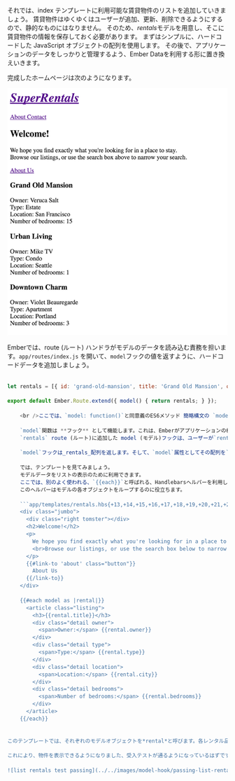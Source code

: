 それでは、index テンプレートに利用可能な賃貸物件のリストを追加していきましょう。 賃貸物件はゆくゆくはユーザーが追加、更新、削除できるようにするので、静的なものにはなりません。 そのため、*rentals*モデルを用意し、そこに賃貸物件の情報を保存しておく必要があります。 まずはシンプルに、ハードコードした JavaScript オブジェクトの配列を使用します。 その後で、アプリケーションのデータをしっかりと管理するよう、Ember Dataを利用する形に置き換えいきます。

完成したホームページは次のようになります。

![スーパー レンタルのレンタル リストとホームページ](../../images/models/super-rentals-index-with-list.png)

Emberでは、route (ルート) ハンドラがモデルのデータを読み込む責務を担います。`app/routes/index.js` を開いて、`model`フックの値を返すように、ハードコードデータを追加しましょう。

```app/routes/rentals.js import Ember from 'ember';

let rentals = [{ id: 'grand-old-mansion', title: 'Grand Old Mansion', owner: 'Veruca Salt', city: 'San Francisco', type: 'Estate', bedrooms: 15, image: 'https://upload.wikimedia.org/wikipedia/commons/c/cb/Crane_estate_(5).jpg' }, { id: 'urban-living', title: 'Urban Living', owner: 'Mike TV', city: 'Seattle', type: 'Condo', bedrooms: 1, image: 'https://upload.wikimedia.org/wikipedia/commons/0/0e/Alfonso_13_Highrise_Tegucigalpa.jpg' }, { id: 'downtown-charm', title: 'Downtown Charm', owner: 'Violet Beauregarde', city: 'Portland', type: 'Apartment', bedrooms: 3, image: 'https://upload.wikimedia.org/wikipedia/commons/f/f7/Wheeldon_Apartment_Building_-_Portland_Oregon.jpg' }];

export default Ember.Route.extend({ model() { return rentals; } });

    <br />ここでは、`model: function()`と同意義のES6メソッド 簡略構文の `model()`で書いています。
    
    `model`関数は **フック** として機能します。これは、Emberがアプリケーションの様々な場面でそれを呼び出すことを意味しています。
    `rentals` route (ルート)に追加した model (モデル)フックは、ユーザーが`rentals` route (ルート)に入った時に呼び出されます。
    
    `model`フックは_rentals_配列を返します。そして、`model`属性としてその配列を`rentals`テンプレートに渡します。
    
    では、テンプレートを見てみましょう。　　
    モデルデータをリストの表示のために利用できます。
    ここでは、別のよく使われる、`{{each}}`と呼ばれる、Handlebarsヘルパーを利用します。
    このヘルパーはモデルの各オブジェクトをループするのに役立ちます。
    
    ```app/templates/rentals.hbs{+13,+14,+15,+16,+17,+18,+19,+20,+21,+22,+23,+24,+25,+26,+27,+28,+29}
    <div class="jumbo">
      <div class="right tomster"></div>
      <h2>Welcome!</h2>
      <p>
        We hope you find exactly what you're looking for in a place to stay.
        <br>Browse our listings, or use the search box below to narrow your search.
      </p>
      {{#link-to 'about' class="button"}}
        About Us
      {{/link-to}}
    </div>
    
    {{#each model as |rental|}}
      <article class="listing">
        <h3>{{rental.title}}</h3>
        <div class="detail owner">
          <span>Owner:</span> {{rental.owner}}
        </div>
        <div class="detail type">
          <span>Type:</span> {{rental.type}}
        </div>
        <div class="detail location">
          <span>Location:</span> {{rental.city}}
        </div>
        <div class="detail bedrooms">
          <span>Number of bedrooms:</span> {{rental.bedrooms}}
        </div>
      </article>
    {{/each}}
    

このテンプレートでは、それぞれのモデルオブジェクトを*rental*と呼びます。各レンタル品のプロパティについての情報を一覧として作成します。

これにより、物件を表示できるようになりました、受入テストが通るようになっているはずです。

![list rentals test passing](../../images/model-hook/passing-list-rentals-tests.png)